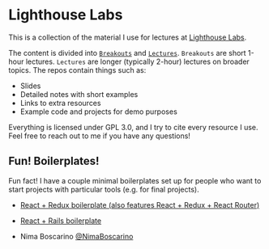 # Lighthouse Labs

This is a collection of the material I use for lectures at [Lighthouse Labs](https://www.lighthouselabs.ca/).

The content is divided into [`Breakouts`](https://github.com/NimaBoscarino/LighthouseLabs/tree/master/Breakouts) and [`Lectures`](https://github.com/NimaBoscarino/LighthouseLabs/tree/master/Lectures). `Breakouts` are short 1-hour lectures. `Lectures` are longer (typically 2-hour) lectures on broader topics. The repos contain things such as:

- Slides
- Detailed notes with short examples
- Links to extra resources
- Example code and projects for demo purposes

Everything is licensed under GPL 3.0, and I try to cite every resource I use. Feel free to reach out to me if you have any questions!

## Fun! Boilerplates!

Fun fact! I have a couple minimal boilerplates set up for people who want to start projects with particular tools (e.g. for final projects).

- [React + Redux boilerplate (also features React + Redux + React Router)](https://github.com/NimaBoscarino/react-redux-boilerplate)
- [React + Rails boilerplate](https://github.com/NimaBoscarino/react-rails-boilerplate)


- Nima Boscarino [@NimaBoscarino](http://twitter.com/NimaBoscarino)
